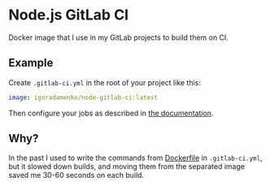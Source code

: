 # Node.js GitLab CI

Docker image that I use in my GitLab projects to build them on CI.

## Example

Create `.gitlab-ci.yml` in the root of your project like this:

```yaml
image: igoradamenko/node-gitlab-ci:latest
```

Then configure your jobs as described in [the documentation](https://docs.gitlab.com/ee/ci/yaml/).

## Why?

In the past I used to write the commands from [Dockerfile](Dockerfile) in `.gitlab-ci.yml`,
but it slowed down builds, and moving them from the separated image saved me 30-60 seconds on each build.

